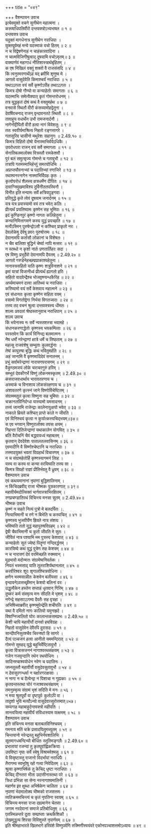 +++
title = "०४९"

+++
वैशम्पायन उवाच  
इत्येवमुक्ते वचने सुनीथेन महात्मना ।  
करूषाधिपतिर्वीरो दन्तवक्त्रोऽभ्यभाषत ॥ १ ॥  
दन्तवक्त्र उवाच  
यदुक्तं मागधेनात्र सुनीथेन नराधिपाः ।  
युक्तपूर्वमहं मन्ये यदस्माकं वचो हितम् ॥ २ ॥  
न च विद्वेषणेनाहं न चाहंकारवादिना ।  
न चात्मविजिगीषुत्वाद् दूषयामि वचोऽमृतम्॥ ३ ॥  
वाक्यार्णवं महागाधं नीतिशास्त्रार्थबृंहितम् ।  
क एष निखिलं वक्तुं शक्तो वै राजसंसदि ॥ ४ ॥  
किं त्वनुस्मरणार्थेऽहं यद् ब्रवीमि शृणुष्व मे ।  
आगतो वासुदेवेति किमाश्चर्यं नराधिपाः ॥ ५ ॥  
यथाऽऽगता वयं सर्वे कृष्णोऽपीह तथाऽऽगतः ।  
किमत्र दोषो गौण्यो वा कन्याहेतोः समागताः ॥ ६ ॥  
यदस्माभिः समेत्यैक्यात् कृतं गोमन्तरोधनम् ।  
तत्र युद्धकृतं दोषं कथं वै वक्तुमर्हथ ॥ ७ ॥  
वनवासे स्थितौ वीरौ कंसव्यामोहद्वेतुना ।  
देवर्षिवचनाद् राजन् वृन्दावनतटे स्थितौ ॥ ८ ॥  
तावाहूय वधार्थेन उभौ रामजनार्दनौ ।  
नागेनोद्दीपितौ वीरौ हत्वा नागं विवेशतुः ॥ ९ ॥  
ततः स्ववीर्यमाश्रित्य निहतो रङ्गसागरे ।  
गतासुरिव चासीनो मथुरेशः सहानुगः ॥ 2.49.१० ॥  
किमत्र विहितो दोषो येनास्माभिर्वयेऽधिकैः ।  
उपरोधपरा राजन् वयं सर्वे समागताः ॥ ११ ॥  
सेनातिबलमालोक्य वित्रस्तौ रामकेशवौ ।  
पुरं बलं समुत्सृज्य गोमन्ते च गतावुभौ ॥ १२ ॥  
तत्रापि गतमस्माभिर्हन्तुं समरयोधिभिः ।  
अप्राप्तयौवनाभ्यां च पदातिभ्यां रणाजिरे ॥ १३ ॥  
रथाश्वनरनागेन नास्माभिर्विग्रहः कृतः ।  
कृत्वोपरोधं शैलस्य क्षत्रधर्मेण दीपितः ॥ १४ ॥  
दावाग्निमुखमाविश्य दुर्विनीततपस्विनौ ।  
विनीत इति मन्यामः सर्वे क्षत्रियपुङ्गवाः ।  
प्रतियुद्धे कृते त्वेवं दूषयाम जनार्दनम् ॥ १५ ॥  
यत्र यत्र प्रयास्यामो वयं तत्र भवेत् कलिः ।  
प्रीत्यर्थं प्रयतिष्यामः कृष्णेन सह भूमिपाः ॥ १६ ॥  
इदं कुण्डिनपुरं कृष्णो नागतः कलिहेतुना ।  
कन्यानिमित्तागमने कस्य युद्धं प्रयच्छति ॥ १७ ॥  
मर्त्येऽस्मिन् पुरुषेन्द्रोऽसौ न कश्चित् प्राकृतो नरः ।  
देवलोकेषु देवेषु प्रवरः पुरुषोत्तमः ॥ १८ ॥  
देवानामपि कर्तासौ लोकानां च विशेषतः ।  
न चैव बालिशा बुद्धिर्न चेर्ष्या नापि मत्सरः ॥ १९ ॥  
न स्तब्धो न कृशो नार्तः प्रणतार्तिहरः सदा ।  
एष विष्णुः प्रभुर्देवो देवानामपि दैवतम् ॥ 2.49.२० ॥  
आगतो गरुडेनेहच्छद्मप्राकाश्यहेतुना ।  
नानास्त्रसहितो याति कृष्णः शत्रुविनाशने ॥ २१ ॥  
इमां यात्रां विजानीध्वं प्रीत्यर्थं ह्यागतो हरिः ।  
सहितो यादवेन्द्रैश्च भोजवृष्ण्यन्धकैरिह ॥ २२ ॥  
अर्घ्यमाचमनं दत्त्वा आतिथ्यं च नराधिपाः ।  
करिष्यामो वयं सर्वे केशवाय महात्मने ॥ २३ ॥  
एवं संधानतः कृत्वा कृष्णेन सहिता वयम् ।  
वसामो विगतोद्वेगा निर्भया विगतज्वराः ॥ २४ ॥  
तस्य तद वचनं श्रुत्वा दन्तवक्त्रस्य धीमतः ।  
शाल्वः प्रवदतां श्रेष्ठस्तानुवाच नराधिपान् ॥ २५ ॥  
शाल्व उवाच  
किं भयेनास्य नः सर्वे न्यस्तशस्त्रा भवामहे ।  
संधानकरणाद्धेतोः कृष्णस्य भयकम्पिताः ॥ २६ ॥  
परस्तवेन किं कार्यं विनिन्द्य बलमात्मनः ।  
नैष धर्मो नरेन्द्राणां क्षात्रे धर्मे च तिष्ठताम् ॥ २७ ॥  
महत्सु राजवंशेषु सम्भूताः कुलवर्द्धनाः ।  
तेषां कापुरुषा बुद्धिः कथं भवितुमर्हति ॥ २८ ॥  
अहं जानामि वै कृष्णमादिदेवं सनातनम् ।  
प्रभुं सर्वामरेन्द्राणां नारायणपरायणम् ॥ २९ ॥  
वैकुण्ठमजयं लोके चराचरगुरुं हरिम् ।  
सम्भूतं देवकीगर्भे विष्णुं लोकनमस्कृतम् ॥ 2.49.३० ॥  
कंसराजवधार्थाय भारावतरणाय च ।  
अस्माकं च विनाशाय लोकसंरक्षणाय च ॥ ३१ ॥  
अंशावतरणे कृत्स्नं जाने विष्णोर्विचेष्टितम् ।  
संग्राममतुलं कृत्वा विष्णुना सह भूमिपाः ॥ ३२ ॥  
चक्रानलविनिर्दग्धा यास्यामो यमसादनम् ।  
तत्त्वं जानामि राजेन्द्राः कालेनायुःक्षयो भवेत् ॥ ३३ ॥  
नाकाले म्रियते कश्चित् प्राप्ते काले न जीवति ।  
एवं विनिश्चयं कृत्वा न कुर्यात्कस्यचिद्भयम्॥३४॥  
स एव भगवान् विष्णुरालोक्य तपसः क्षयम् ।  
निहन्ता दितिजेन्द्राणां यथाकालेन योगवित् ॥ ३५ ॥  
बलिं वैरोचनिं चैवं बद्ध्वावध्यं महाबलम् ।  
कृतवान् देवदेवेशः पातालतलवासिनम् ॥ ३६ ॥  
एवमादीनि वै विष्णोश्चेष्टानि च नराधिपाः ।  
तस्मादयुक्तं भवतां विग्रहार्थं विचारणम् ॥ ३७ ॥  
न च संग्रामहेतोर्हि कृष्णस्यागमनं त्विह ।  
यस्य वा कस्य वा कन्या वरयिष्यति तस्य सा ।  
किमत्र विग्रहो राज्ञां प्रीतिर्भवतु वै ध्रुवम् ॥ ३८ ॥  
वैशम्पायन उवाच  
एवं कथयमानानां नृपाणां बुद्धिशालिनाम् ।  
न किंचिदब्रवीद् राजा भीष्मकः पुत्रकारणात् ॥ ३९॥  
महावीर्यमदोत्सिक्तं भार्गवास्त्राभिरक्षितम् ।  
रणप्रचण्डातिरथं विचिन्त्य मनसा सुतम् ॥ 2.49.४०॥  
भीष्मक उवाच  
कृष्णं न सहते नित्यं पुत्रो मे बलदर्पितः ।.  
नित्याभिमानी च रणे न बिभेति च कस्यचित् ॥ ४१ ॥  
कृष्णस्य भुजवीर्येण ह्रियते नात्र संशयः ।  
भविष्यति ततो युद्धं महापुरुषविग्रहम् ॥ ४२ ॥  
द्वेषी चैवाभिमानी च कुतो जीवति मे सुतः ।  
जीवितं नात्र पश्यामि मम पुत्रस्य केशवात् ॥ ४३ ॥  
कन्याहेतोः सुतं ज्येष्ठं पितॄणां नन्दिवर्द्धनम् ।  
कारयिष्ये कथं युद्धं पुत्रेण सह केशवम् ॥ ४४ ॥  
न च नारायणं देवं वरमिच्छति रुक्मवान् ।  
मूढभावो मदोन्मत्तः संग्रामेष्वनिवर्तकः ।  
नियतं भस्मसाद् याति तूलराशिर्यथानलात् ॥ ४५ ॥  
करवीरेश्वरः शूरः शृगालश्चित्रयोधिना ।  
क्षणेन भस्मसान्नीतः केशवेन बलीयसा ॥ ४६ ॥  
वृन्दावनेऽवसच्छ्रीमान् केशवो बलिनां वरः ।  
उद्धृत्यैकेन हस्तेन सप्ताहं धृतवान् गिरिम् ॥ ४७ ॥  
दुष्करं कर्म संस्मृत्य मनः सीदति मे भृशम् ॥ ४८ ॥  
नगेन्द्रे सहसाऽऽगम्य दैवतैः सह वृत्रहा ।  
अभिषिच्याब्रवीत् कृष्णमुपेन्द्रेति शचीपतिः ॥ ४९ ॥  
यथा वै दमितो नागः कालियो यमुनाह्रदे ।  
विषाग्निज्वलितो घोरः कालान्तकसमप्रभः ॥ 2.49.५० ॥  
केशी चापि महावीर्यो दानवो हयविग्रहः ।  
निहतो वासुदेवेन देवैरपि दुरासदः ॥ ५१ ॥  
सान्दीपनिसुतश्चैव चिरनष्टो हि सागरे ।  
दैत्यं पञ्चजनं हत्वा आनीतो यममन्दिरात् ॥ ५२ ॥  
गोमन्ते सुमहद् युद्धे बहुभिर्वेष्टितावुभौ ।  
कृत्वा वित्रासजननं नागाश्वरथसंक्षयम् ॥ ५३ ॥  
गजेन गजवृन्दानि रथेन रथयोधिनः ।  
सादिनश्चाश्वयोधेन नरेण च पदातिनः ।  
जघ्नतुस्तौ महावीर्यौ वसुदेवसुतावुभौ ॥ ५४ ॥  
न देवासुरगन्धर्वा न यक्षोरगराक्षसाः ।  
न नागा न च दैत्येन्द्रा न पिशाचा न गुह्यकाः ॥ ५५ ॥  
कृतवन्तस्तथा घोरं गजाश्वरथसंक्षयम् ।  
तमनुस्मृत्य संग्रामं भृशं सदिति मे मनः ॥ ५६ ।  
न मया श्रुतपूर्वो वा दृष्टपूर्वः कुतोऽपि वा ।  
तादृशो भुवि मर्त्योऽन्यो वासुदेवात्सुरोत्तमात्॥५७।  
सम्यगाह महाबाहुर्दन्तवक्त्रो महीपतिः ।  
सान्त्वयित्वा महावीर्यं संविधास्याम यत्क्षमम् ॥ ५८ ॥  
वैशम्पायन उवाच  
इति संचिन्त्य मनसा बलाबलविनिश्चयम् ।  
गमनाय मतिं चक्रे प्रसादयितुमच्युतम् ॥ ५९ ॥  
चिन्तयानो नरेन्द्रस्तु बहुभिर्नयशालिभिः ।  
सूतमागधबन्दिभ्यो बोधितः स्तुतिमङ्गलैः ॥ 2.49.६० ॥  
प्रभातायां रजन्यां तु कृतपूर्वाह्णिकक्रियाः ।  
उपविष्टा नृपाः सर्वे स्वेषु विश्रामवेश्मसु ॥ ६१ ॥  
ये विसृष्टास्तु राजानो विदर्भायां नराधिपैः ।  
तैरागम्य स्वभूपेषु रहो गत्वा निवेदितम् ॥ ६२ ॥  
श्रुत्वा कृष्णाभिषेकं तु केचिद् धृष्टा नराधिपाः ।  
केचिद् दीनतरा भीता उदासीनास्तथा परे ॥ ६३ ॥  
त्रिधा प्रभिन्ना सा सेना नरनागाश्वमालिनी ।  
महार्णव इव क्षुब्धा अभिषेकेण चालिता ॥ ६४ ॥  
नृपाणां भेदमालोक्य भीष्मको राजसत्तमः ।  
व्यतिक्रममचिन्त्यं च कृतं नृपतिना स्वयम् ॥ ६५ ॥  
विचिन्त्य मनसा राजा दह्यमानेन चेतसा ।  
जगाम नरदेवानां समाजे प्रतिबोधितुम् ॥ ६६ ॥  
एतस्मिन्नन्तरे दूताः सम्प्राप्ताः क्रथकैशिकौ ।  
लेखमुद्धृत्य शिरसा विविशुस्ते नृपार्णवम् ॥ ६७ ॥  
इति श्रीमहाभारते खिलभागे हरिवंशे विष्णुपर्वणि रुक्मिणीस्वयंवरे एकोनपञ्चाशत्तमोऽध्यायः ॥ ४९ ॥